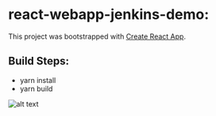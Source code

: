 
# react-webapp-jenkins-demo:

This project was bootstrapped with [Create React App](https://github.com/facebook/create-react-app).

## Build Steps:
* yarn install
* yarn build

![alt text](./docs/example-screen.png "React sample WebApp")
